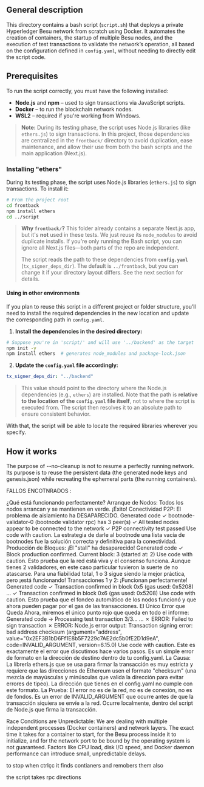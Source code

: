 ## General description

This directory contains a bash script (`script.sh`) that deploys a private Hyperledger Besu network from scratch using Docker. It automates the creation of containers, the startup of multiple Besu nodes, and the execution of test transactions to validate the network’s operation, all based on the configuration defined in `config.yaml`, without needing to directly edit the script code.

## Prerequisites

To run the script correctly, you must have the following installed:

* **Node.js** and **npm** – used to sign transactions via JavaScript scripts.
* **Docker** – to run the blockchain network nodes.
* **WSL2** – required if you're working from Windows.

> **Note:** During its testing phase, the script uses Node.js libraries (like `ethers.js`) to sign transactions. In this project, those dependencies are centralized in the `frontback/` directory to avoid duplication, ease maintenance, and allow their use from both the bash scripts and the main application (Next.js).

### Installing "ethers"

During its testing phase, the script uses Node.js libraries (`ethers.js`) to sign transactions. To install it:

```bash
# From the project root
cd frontback
npm install ethers
cd ../script
```

> **Why `frontback/`?** This folder already contains a separate Next.js app, but it's **not** used in these tests. We just reuse its `node_modules` to avoid duplicate installs. If you're only running the Bash script, you can ignore all Next.js files—both parts of the repo are independent.
>
> The script reads the path to these dependencies from **`config.yaml`** (`tx_signer_deps_dir`). The default is `../frontback`, but you can change it if your directory layout differs. See the next section for details.

#### Using in other environments

If you plan to reuse this script in a different project or folder structure, you’ll need to install the required dependencies in the new location and update the corresponding path in `config.yaml`.

1. **Install the dependencies in the desired directory:**

```bash
# Suppose you're in 'script/' and will use '../backend' as the target
npm init -y         
npm install ethers  # generates node_modules and package-lock.json
```

2. **Update the `config.yaml` file accordingly:**

```yaml
tx_signer_deps_dir: "../backend"
```

> This value should point to the directory where the Node.js dependencies (e.g., `ethers`) are installed. Note that the path is **relative to the location of the `config.yaml` file itself**, not to where the script is executed from. The script then resolves it to an absolute path to ensure consistent behavior.

With that, the script will be able to locate the required libraries wherever you specify.

## How it works















The purpose of --no-cleanup is not to resume a perfectly running network. Its purpose is to reuse the persistent data (the generated node keys and genesis.json) while recreating the ephemeral parts (the running containers).














FALLOS ENCOTNRADOS :














¿Qué está funcionando perfectamente?
Arranque de Nodos: Todos los nodos arrancan y se mantienen en verde. ¡Éxito!
Conectividad P2P: El problema de aislamiento ha DESAPARECIDO.
Generated code
✓ bootnode-validator-0 (bootnode validator rpc) has 3 peer(s)
✓ All tested nodes appear to be connected to the network
✓ P2P connectivity test passed
Use code with caution.
La estrategia de darle al bootnode una lista vacía de bootnodes fue la solución correcta y definitiva para la conectividad.
Producción de Bloques: ¡El "stall" ha desaparecido!
Generated code
✓ Block production confirmed. Current block: 3 (started at: 2)
Use code with caution.
Esto prueba que la red está viva y el consenso funciona. Aunque tienes 2 validadores, en este caso particular tuvieron la suerte de no atascarse. Para una fiabilidad total, 1 o 3 sigue siendo la mejor práctica, pero ¡está funcionando!
Transacciones 1 y 2: ¡Funcionan perfectamente!
Generated code
✓ Transaction confirmed in block 0x5 (gas used: 0x5208)
...
✓ Transaction confirmed in block 0x6 (gas used: 0x5208)
Use code with caution.
Esto prueba que el fondeo automático de los nodos funcionó y que ahora pueden pagar por el gas de las transacciones.
El Único Error que Queda
Ahora, miremos el único punto rojo que queda en todo el informe:
Generated code
→ Processing test transaction 3/3...
...
✗ ERROR: Failed to sign transaction
✗ ERROR: Node.js error output: Transaction signing error: bad address checksum (argument="address", value="0x2EF3B1bD6Ff1E8b5F7229c7AE2dc5b0fE2D1d9eA", code=INVALID_ARGUMENT, version=6.15.0)
Use code with caution.
Este es exactamente el error que discutimos hace varios pasos. Es un simple error de formato en la dirección de destino dentro de tu config.yaml.
La Causa: La librería ethers.js que se usa para firmar la transacción es muy estricta y requiere que las direcciones de Ethereum usen el formato "checksum" (una mezcla de mayúsculas y minúsculas que valida la dirección para evitar errores de tipeo). La dirección que tienes en el config.yaml no cumple con este formato.
La Prueba: El error no es de la red, no es de conexión, no es de fondos. Es un error de INVALID_ARGUMENT que ocurre antes de que la transacción siquiera se envíe a la red. Ocurre localmente, dentro del script de Node.js que firma la transacción.



Race Conditions are Unpredictable: We are dealing with multiple independent processes (Docker containers) and network layers. The exact time it takes for a container to start, for the Besu process inside it to initialize, and for the network port to be bound by the operating system is not guaranteed. Factors like CPU load, disk I/O speed, and Docker daemon performance can introduce small, unpredictable delays.


to stop when ctrlçc it finds contianers and remobers them also


the script takes rpc directions